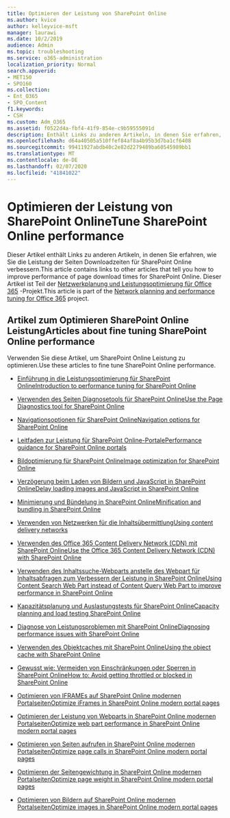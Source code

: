 ```yaml
---
title: Optimieren der Leistung von SharePoint Online
ms.author: kvice
author: kelleyvice-msft
manager: laurawi
ms.date: 10/2/2019
audience: Admin
ms.topic: troubleshooting
ms.service: o365-administration
localization_priority: Normal
search.appverid:
- MET150
- SPO160
ms.collection:
- Ent_O365
- SPO_Content
f1.keywords:
- CSH
ms.custom: Adm_O365
ms.assetid: f0522d4a-fbf4-41f9-854e-c9b59555091d
description: Enthält Links zu anderen Artikeln, in denen Sie erfahren, wie Sie die Leistung der Seiten Downloadzeiten für SharePoint Online verbessern.
ms.openlocfilehash: d64a40505a510ffef84af8a4b95b3d7ba1cf6408
ms.sourcegitcommit: 99411927abdb40c2e82d2279489ba60545989bb1
ms.translationtype: MT
ms.contentlocale: de-DE
ms.lasthandoff: 02/07/2020
ms.locfileid: "41841022"
---
```

# <a name="tune-sharepoint-online-performance"></a><span data-ttu-id="4b89b-103">Optimieren der Leistung von SharePoint Online</span><span class="sxs-lookup"><span data-stu-id="4b89b-103">Tune SharePoint Online performance</span></span>

<span data-ttu-id="4b89b-104">Dieser Artikel enthält Links zu anderen Artikeln, in denen Sie erfahren, wie Sie die Leistung der Seiten Downloadzeiten für SharePoint Online verbessern.</span><span class="sxs-lookup"><span data-stu-id="4b89b-104">This article contains links to other articles that tell you how to improve performance of page download times for SharePoint Online.</span></span> <span data-ttu-id="4b89b-105">Dieser Artikel ist Teil der [Netzwerkplanung und Leistungsoptimierung für Office 365](https://aka.ms/tune) -Projekt.</span><span class="sxs-lookup"><span data-stu-id="4b89b-105">This article is part of the [Network planning and performance tuning for Office 365](https://aka.ms/tune) project.</span></span>

## <a name="articles-about-fine-tuning-sharepoint-online-performance"></a><span data-ttu-id="4b89b-106">Artikel zum Optimieren SharePoint Online Leistung</span><span class="sxs-lookup"><span data-stu-id="4b89b-106">Articles about fine tuning SharePoint Online performance</span></span>

<span data-ttu-id="4b89b-107">Verwenden Sie diese Artikel, um SharePoint Online Leistung zu optimieren.</span><span class="sxs-lookup"><span data-stu-id="4b89b-107">Use these articles to fine tune SharePoint Online performance.</span></span>
  
- [<span data-ttu-id="4b89b-108">Einführung in die Leistungsoptimierung für SharePoint Online</span><span class="sxs-lookup"><span data-stu-id="4b89b-108">Introduction to performance tuning for SharePoint Online</span></span>](introduction-to-performance-tuning-for-sharepoint-online.md)

- [<span data-ttu-id="4b89b-109">Verwenden des Seiten Diagnosetools für SharePoint Online</span><span class="sxs-lookup"><span data-stu-id="4b89b-109">Use the Page Diagnostics tool for SharePoint Online</span></span>](page-diagnostics-for-spo.md)

- [<span data-ttu-id="4b89b-110">Navigationsoptionen für SharePoint Online</span><span class="sxs-lookup"><span data-stu-id="4b89b-110">Navigation options for SharePoint Online</span></span>](navigation-options-for-sharepoint-online.md)

- [<span data-ttu-id="4b89b-111">Leitfaden zur Leistung für SharePoint Online-Portale</span><span class="sxs-lookup"><span data-stu-id="4b89b-111">Performance guidance for SharePoint Online portals</span></span>](https://docs.microsoft.com/sharepoint/dev/solution-guidance/portal-performance)

- [<span data-ttu-id="4b89b-112">Bildoptimierung für SharePoint Online</span><span class="sxs-lookup"><span data-stu-id="4b89b-112">Image optimization for SharePoint Online</span></span>](image-optimization-for-sharepoint-online.md)

- [<span data-ttu-id="4b89b-113">Verzögerung beim Laden von Bildern und JavaScript in SharePoint Online</span><span class="sxs-lookup"><span data-stu-id="4b89b-113">Delay loading images and JavaScript in SharePoint Online</span></span>](delay-loading-images-and-javascript-in-sharepoint-online.md)

- [<span data-ttu-id="4b89b-114">Minimierung und Bündelung in SharePoint Online</span><span class="sxs-lookup"><span data-stu-id="4b89b-114">Minification and bundling in SharePoint Online</span></span>](minification-and-bundling-in-sharepoint-online.md)

- [<span data-ttu-id="4b89b-115">Verwenden von Netzwerken für die Inhaltsübermittlung</span><span class="sxs-lookup"><span data-stu-id="4b89b-115">Using content delivery networks</span></span>](using-content-delivery-networks-with-sharepoint-online.md)

- [<span data-ttu-id="4b89b-116">Verwenden des Office 365 Content Delivery Network (CDN) mit SharePoint Online</span><span class="sxs-lookup"><span data-stu-id="4b89b-116">Use the Office 365 Content Delivery Network (CDN) with SharePoint Online</span></span>](use-office-365-cdn-with-spo.md)

- [<span data-ttu-id="4b89b-117">Verwenden des Inhaltssuche-Webparts anstelle des Webpart für Inhaltsabfragen zum Verbessern der Leistung in SharePoint Online</span><span class="sxs-lookup"><span data-stu-id="4b89b-117">Using Content Search Web Part instead of Content Query Web Part to improve performance in SharePoint Online</span></span>](using-content-search-web-part-instead-of-content-query-web-part-to-improve-perfo.md)

- [<span data-ttu-id="4b89b-118">Kapazitätsplanung und Auslastungstests für SharePoint Online</span><span class="sxs-lookup"><span data-stu-id="4b89b-118">Capacity planning and load testing SharePoint Online</span></span>](capacity-planning-and-load-testing-sharepoint-online.md)

- [<span data-ttu-id="4b89b-119">Diagnose von Leistungsproblemen mit SharePoint Online</span><span class="sxs-lookup"><span data-stu-id="4b89b-119">Diagnosing performance issues with SharePoint Online</span></span>](diagnosing-performance-issues-with-sharepoint-online.md)

- [<span data-ttu-id="4b89b-120">Verwenden des Objektcaches mit SharePoint Online</span><span class="sxs-lookup"><span data-stu-id="4b89b-120">Using the object cache with SharePoint Online</span></span>](using-the-object-cache-with-sharepoint-online.md)

- [<span data-ttu-id="4b89b-121">Gewusst wie: Vermeiden von Einschränkungen oder Sperren in SharePoint Online</span><span class="sxs-lookup"><span data-stu-id="4b89b-121">How to: Avoid getting throttled or blocked in SharePoint Online</span></span>](https://msdn.microsoft.com/library/office/dn889829.aspx)

- [<span data-ttu-id="4b89b-122">Optimieren von IFRAMEs auf SharePoint Online modernen Portalseiten</span><span class="sxs-lookup"><span data-stu-id="4b89b-122">Optimize iFrames in SharePoint Online modern portal pages</span></span>](modern-iframe-optimization.md)

- [<span data-ttu-id="4b89b-123">Optimieren der Leistung von Webparts in SharePoint Online modernen Portalseiten</span><span class="sxs-lookup"><span data-stu-id="4b89b-123">Optimize web part performance in SharePoint Online modern portal pages</span></span>](modern-web-part-optimization.md)

- [<span data-ttu-id="4b89b-124">Optimieren von Seiten aufrufen in SharePoint Online modernen Portalseiten</span><span class="sxs-lookup"><span data-stu-id="4b89b-124">Optimize page calls in SharePoint Online modern portal pages</span></span>](modern-page-call-optimization.md)

- [<span data-ttu-id="4b89b-125">Optimieren der Seitengewichtung in SharePoint Online modernen Portalseiten</span><span class="sxs-lookup"><span data-stu-id="4b89b-125">Optimize page weight in SharePoint Online modern portal pages</span></span>](modern-page-weight-optimization.md)

- [<span data-ttu-id="4b89b-126">Optimieren von Bildern auf SharePoint Online modernen Portalseiten</span><span class="sxs-lookup"><span data-stu-id="4b89b-126">Optimize images in SharePoint Online modern portal pages</span></span>](modern-image-optimization.md)
